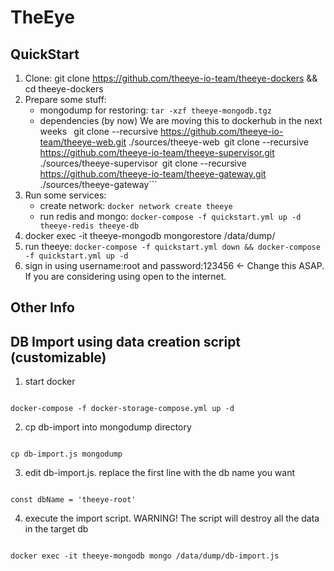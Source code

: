 # TheEye
## QuickStart

1. Clone: git clone https://github.com/theeye-io-team/theeye-dockers && cd theeye-dockers 
2. Prepare some stuff:
   * mongodump for restoring: ```tar -xzf theeye-mongodb.tgz```
   * dependencies (by now) We are moving this to dockerhub in the next weeks ```
       ```git clone --recursive https://github.com/theeye-io-team/theeye-web.git ./sources/theeye-web```
       ```git clone --recursive https://github.com/theeye-io-team/theeye-supervisor.git ./sources/theeye-supervisor```
       ```git clone --recursive https://github.com/theeye-io-team/theeye-gateway.git ./sources/theeye-gateway```
3. Run some services: 
   * create network: ```docker network create theeye```
   * run redis and mongo: ```docker-compose -f quickstart.yml up -d theeye-redis theeye-db``` 
4. docker exec -it theeye-mongodb mongorestore /data/dump/
5. run theeye: ```docker-compose -f quickstart.yml down && docker-compose -f quickstart.yml up -d```
6. sign in using username:root and password:123456 <- Change this ASAP. If you are considering using open to the internet.



## Other Info

## DB Import using data creation script (customizable)

1. start docker

```

docker-compose -f docker-storage-compose.yml up -d

```

2. cp db-import into mongodump directory

```

cp db-import.js mongodump

```

3. edit db-import.js. replace the first line with the db name you want

```

const dbName = 'theeye-root'

```

4. execute the import script. WARNING! The script will destroy all the data in the target db

```

docker exec -it theeye-mongodb mongo /data/dump/db-import.js

```


